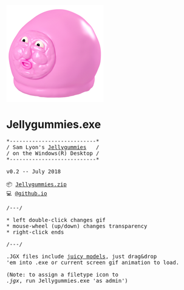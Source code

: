 <img src="https://raw.githubusercontent.com/mntn-dev/mntn-dev.github.io/master/Jellygummies/exe.png"/>

Jellygummies.exe
================
<pre>
*---------------------------*
/ Sam Lyon's <a href="https://www.jellygummies.com" target="_blank">Jellygummies</a>   /
/ on the Windows(R) Desktop /
*---------------------------*

v0.2 -- July 2018

📦 <a href="https://github.com/mntn-dev/Jellygummies/raw/master/Jellygummies.zip" target="_blank">Jellygummies.zip</a>
💻 <a href="https://mntn-dev.github.io/Jellygummies" target="_blank">@github.io</a>

/---/

* left double-click changes gif
* mouse-wheel (up/down) changes transparency
* right-click ends

/---/

.JGX files include <a href="https://github.com/mntn-dev/Jellygummies/tree/master/juicy_models" target="_blank">juicy models</a>, just drag&drop
'em into .exe or current screen gif animation to load.

(Note: to assign a filetype icon to
<em>.jgx</em>, run Jellygummies.exe 'as admin')

</pre>






